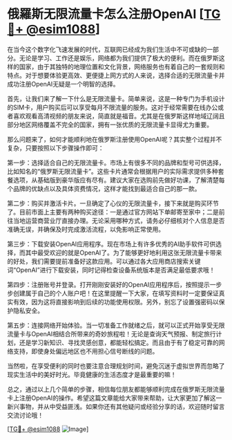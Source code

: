 # 俄羅斯无限流量卡怎么注册OpenAI [[TG💪+ @esim1088](https://t.me/s/esim1088)]

在当今这个数字化飞速发展的时代，互联网已经成为我们生活中不可或缺的一部分。无论是学习、工作还是娱乐，网络都为我们提供了极大的便利。而在俄罗斯这样的国家，由于其独特的地理位置和文化背景，网络服务也有着自己的一套规则和特点。对于想要体验更高效、更便捷上网方式的人来说，选择合适的无限流量卡并成功注册OpenAI无疑是一个明智的选择。

首先，让我们来了解一下什么是无限流量卡。简单来说，这是一种专门为手机设计的SIM卡，用户购买后可以享受每月不限流量的服务。这对于经常需要在线办公或者喜欢观看高清视频的朋友来说，简直就是福音。尤其是在俄罗斯这样地域辽阔且部分地区网络覆盖不完全的国家，拥有一张优质的无限流量卡显得尤为重要。

那么问题来了，如何才能顺利地在俄罗斯注册使用OpenAI呢？其实整个过程并不复杂，只要按照以下步骤操作即可：

第一步：选择适合自己的无限流量卡。市场上有很多不同的品牌和型号可供选择，比如知名的“俄罗斯无限流量卡”。这些卡片通常会根据用户的实际需求提供多种套餐选项，从基础版到豪华版应有尽有。建议大家在选购前先做好功课，了解清楚每个品牌的优缺点以及具体资费情况，这样才能找到最适合自己的那一款。

第二步：购买并激活卡片。一旦确定了心仪的无限流量卡，接下来就是购买环节了。目前市面上主要有两种购买途径：一是通过官方网站下单邮寄至家中；二是前往当地运营商营业厅直接办理。无论采用哪种方式，请务必仔细核对个人信息是否准确无误，并确保及时完成激活流程，以免影响正常使用。

第三步：下载安装OpenAI应用程序。现在市场上有许多优秀的AI助手软件可供选择，而其中最受欢迎的就是OpenAI了。为了能够更好地利用这张无限流量卡带来的好处，我们需要提前准备好这款应用。可以通过各大应用商店搜索关键词“OpenAI”进行下载安装，同时记得检查设备系统版本是否满足最低要求哦！

第四步：注册账号并登录。打开刚刚安装好的OpenAI应用程序后，按照提示一步步创建属于自己的个人账户吧！在这里提醒一下大家，在填写资料时一定要保证真实有效，因为这将直接影响到后续的功能使用权限。另外，别忘了设置强密码以保护隐私安全。

第五步：连接网络开始体验。当一切准备工作就绪之后，就可以正式开始享受无限流量卡与OpenAI相结合所带来的奇妙旅程啦！无论是查询天气预报、制定旅行计划，还是学习新知识、寻找灵感创意，都能轻松搞定。而且由于有了稳定可靠的网络支持，即使身处偏远地区也不用担心信号断线的问题。

当然啦，在享受便利的同时也要注意合理规划时间，避免沉迷于虚拟世界而忽略了现实生活中的美好时光。毕竟健康的生活态度才是最重要的嘛！

总之，通过以上几个简单的步骤，相信每位朋友都能够顺利完成在俄罗斯无限流量卡上注册OpenAI的操作。希望这篇文章能给大家带来帮助，让大家更加了解这一新兴事物，并从中受益匪浅。如果你还有其他疑问或经验分享的话，欢迎随时留言交流讨论哦！

[[TG💪+ @esim1088](https://t.me/s/esim1088) ![Image](https://i.postimg.cc/4NQfJmqS/Snipaste-2025-05-13-00-14-12.png)]